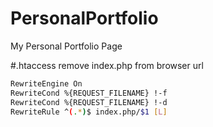 # PersonalPortfolio
My Personal Portfolio Page

#.htaccess
remove index.php from browser url
```sh
RewriteEngine On
RewriteCond %{REQUEST_FILENAME} !-f
RewriteCond %{REQUEST_FILENAME} !-d
RewriteRule ^(.*)$ index.php/$1 [L]
```
